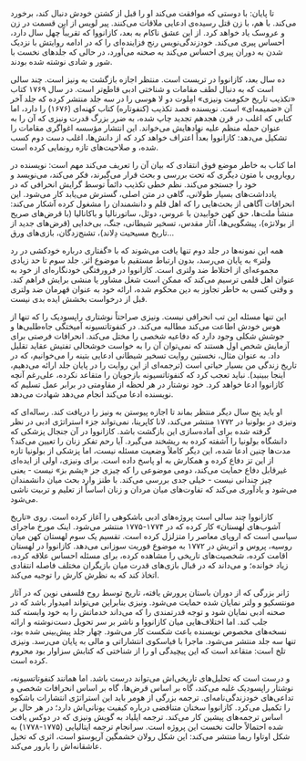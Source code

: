 تا پایان: با دوستی که موافقت می‌کند او را قبل از کشتن خودش دنبال کند، برخورد می‌کند. با هم، با زن قتل رسیده‌ی ادعایی ملاقات می‌کنند. پیر لویس از این قسمت در زن و عروسک یاد خواهد کرد. از این عشق ناکام به بعد، کازانووا که تقریباً چهل سال دارد، احساس پیری می‌کند. خودزندگی‌نویس رنج فزاینده‌ای را که در ادامه روایتش با نزدیک شدن به دوران پیری احساس می‌کند به صحنه می‌آورد، در حالی که جلدهای نخست با شور و شادی نوشته شده بودند. 

ده سال بعد، کازانووا در تریست است. منتظر اجازه بازگشت به ونیز است. چند سالی است که به دنبال لطف مقامات و شناختی ادبی قاطع‌تر است. در سال ۱۷۶۹ کتاب «تکذیب تاریخ حکومت ونیزی» امِلوت دو لا هوسی را در سه جلد منتشر کرده که جلد آخر آن «ضمیمه‌ای» است. نویسنده قصد تکذیب (کنفوتاره) کتاب کهنه‌ای (۱۶۷۶) را دارد، اما کتابی که اغلب در قرن هجدهم تجدید چاپ شده، به ضرر بزرگ قدرت ونیزی که آن را به عنوان حمله منظم علیه نهادهایش می‌خواند. این انتشار مؤسسه اغواگری مقامات را تشکیل می‌دهد: کازانووا بعداً اعتراف خواهد کرد که از دانش‌ها، اغلب دست دوم کسب شده، و صلاحیت‌های تازه رونمایی کرده است. 

اما کتاب به خاطر موضع فوق انتقادی که بیان آن را تعریف می‌کند مهم است: نویسنده در رویارویی با متون دیگری که تحت بررسی و بحث قرار می‌گیرند، فکر می‌کند، می‌نویسد و خود را جستجو می‌کند. نظم خطی تکذیب دائماً توسط گرایش انحرافی که در یادداشت‌های بسیار طولانی، گاهی در متن اصلی، گسترش می‌یابد کار می‌شود. این انحرافات آگاهی از بحث‌هایی را که اهل قلم و دانشمندان را مشغول کرده آشکار می‌کند: منشأ ملت‌ها، حق کهن خوابیدن با عروس، دوئل، ساتورنالیا و باکانالیا (با قرض‌های صریح از بولانژه)، پیشگویی‌ها، آثار مقدس، تسخیر شیطانی، جنگ، بی‌خدایی (قرض‌های جدید از تاریخ مسیحیت دِلاند)، تشنج‌زدگان، بازی‌های ورق...

همه این نمونه‌ها در جلد دوم تنها یافت می‌شوند که با «گفتاری درباره خودکشی در رد ولتر» به پایان می‌رسد، بدون ارتباط مستقیم با موضوع اثر. جلد سوم تا حد زیادی مجموعه‌ای از اختلاط ضد ولتری است. کازانووا در فرورفتگی خودنگاره‌ای از خود به عنوان اهل قلمی ترسیم می‌کند که ممکن است شغل مشاور یا منشی برایش فراهم کند. و وقتی کسی به خاطر تجاوز به دین محکوم شده، ارائه خود به عنوان قهرمان ضد ولتری قبل از درخواست بخشش ایده بدی نیست. 

این تنها مسئله این تب انحرافی نیست. ونیزی صراحتاً نوشتاری راپسودیک را که تنها از هوس خودش اطاعت می‌کند مطالبه می‌کند. در کنفوتاتسیونه آمیختگی جاه‌طلبی‌ها و جوشش شکلی وجود دارد که دفاعیه شخصی را مختل می‌کند. انحرافات فرصتی برای آزمایش شخص اول هستند که نمی‌توان آن را به خواست خوشحالی تفتیش عقاید تقلیل داد. به عنوان مثال، نخستین روایت تسخیر شیطانی ادعایی بتینه را می‌خوانیم، که در تاریخ زندگی من بسیار حیاتی است (ترجمه‌ای از این روایت را در پایان جلد ارائه می‌دهیم، اینجا ببینید). نباید تعجب کرد که کنفوتاتسیونه بازجویان را متقاعد نکرده، علی‌رغم آنچه کازانووا ادعا خواهد کرد. خود نوشتار در هر لحظه از مقاومتی در برابر عمل تسلیم که نویسنده ادعا می‌کند انجام می‌دهد شهادت می‌دهد. 

او باید پنج سال دیگر منتظر بماند تا اجازه پیوستن به ونیز را دریافت کند. رساله‌ای که ونیزی در بولونیا در ۱۷۷۲ منتشر می‌کند، لانا کاپرینا، نمی‌تواند جزء استراتژی ادبی در نظر گرفته شده برای آماده‌سازی این بازگشت باشد. کازانووا در آن جنجال پزشکی که دانشگاه بولونیا را آشفته کرده به ریشخند می‌گیرد. آیا رحم تفکر زنان را تعیین می‌کند؟ مدت‌ها چنین ادعا شده، این دیگر کاملاً وضعیت مسئله نیست، اما پزشکی از بولونیا تازه از این تز دفاع کرده و همکارش به او پاسخ داده است. برای ونیزی، اولی از ایده‌ای غیرقابل دفاع حمایت می‌کند، دومی موضوعی را که چیزی جز «پشم بز» نیست - یعنی چیز چندانی نیست - خیلی جدی بررسی می‌کند. با طنز وارد بحث میان دانشمندان می‌شود و یادآوری می‌کند که تفاوت‌های میان مردان و زنان اساساً از تعلیم و تربیت ناشی می‌شود.

کازانووا چند سالی است پروژه‌های ادبی باشکوهی را آغاز کرده است. روی «تاریخ آشوب‌های لهستان» کار کرده که در ۱۷۷۴-۱۷۷۵ منتشر می‌شود. اینک مورخ ماجرای سیاسی است که اروپای معاصر را متزلزل کرده است. تقسیم یک سوم لهستان کهن میان روسیه، پروس و اتریش در ۱۷۷۲ به موضوع فوریت سوزانی می‌دهد. کازانووا در لهستان اقامت کرده، شخصیت‌های تاریخی را مشاهده کرده، برای مسئله احساس علاقه کرده، زیاد خوانده؛ و می‌داند که در قبال بازی‌های قدرت میان بازیگران مختلف فاصله انتقادی اتخاذ کند که به نظرش کارش را توجیه می‌کند. 

ژانر بزرگی که از دوران باستان پرورش یافته، تاریخ توسط روح فلسفی نوین که در آثار مونتسکیو و ولتر نمایان شده حمایت می‌شود. ونیزی بنابراین می‌تواند امیدوار باشد که در صحنه ادبی نمایان شود و توجه قدرتمندی را که می‌داند خدماتش را به خود وابسته کند جلب کند. اما اختلاف‌هایی میان کازانووا و ناشر بر سر تحویل دست‌نوشته و ارائه نسخه‌های مخصوص نویسنده باعث شکست کار می‌شود. چهار جلد پیش‌بینی شده بود، تنها سه جلد منتشر می‌شود. ماجرا با فیاسکوی انتشاراتی و مالی به پایان می‌رسد. ونیزی تلخ است: متقاعد است که این پیچیدگی او را از شناختی که کتابش سزاوار بود محروم کرده است. 

و درست است که تحلیل‌های تاریخی‌اش می‌تواند درست باشد. اما همانند کنفوتاتسیونه، نوشتار راپسودیک غلبه می‌کند، گاه بر اساس قرض‌ها، گاه بر اساس انحرافات شخصی و تداعی‌های خودزندگی‌نامه‌ای. ترجمه بزرگی از هومر باید این استراتژی انتشارات باشکوه را تکمیل می‌کرد. کازانووا سخنان متناقضی درباره کیفیت یونانی‌اش دارد؛ در هر حال بر اساس ترجمه‌های پیشین کار می‌کند. ترجمه ایلیاد به گویش ونیزی که در دوکس یافت شده احتمالاً حالت نخست این پروژه است. سرانجام ترجمه ایتالیایی (۱۷۷۵-۱۷۷۸) به شکل اوتاوا ریما منتشر می‌کند: این شکل رولان خشمگین آریوستو است، اثری که تخیل عاشقانه‌اش را بارور می‌کند.
